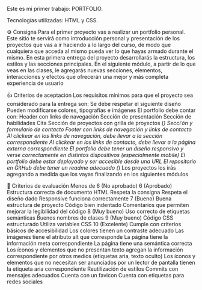 Este es mi primer trabajo: PORTFOLIO.

Tecnologías utilizadas: HTML y CSS.

⚙️ Consigna
  Para el primer proyecto vas a realizar un portfolio personal. Este sitio te servirá como introducción personal y presentación de los proyectos que vas a ir haciendo a lo largo del curso, de modo que cualquiera que acceda al mismo pueda ver lo que hayas armado durante el mismo. En esta primera entrega del proyecto desarrollarás la estructura, los estilos y las secciones principales. En el siguiente módulo, a partir de lo que veas en las clases, le agregarás nuevas secciones, elementos, interacciones y efectos que ofrecerán una mejor y más completa experiencia de usuario


👍 Criterios de aceptación
    Los requisitos mínimos para que el proyecto sea considerado para la entrega son:
    Se debe respetar el siguiente diseño
    Pueden modificarse colores, tipografías e imágenes
    El portfolio debe contar con:
    Header con links de navegación
    Sección de presentación
    Sección de habilidades
    Cita
    Sección de proyectos con grilla de proyectos (*)
    Secci´ón y formulario de contacto
    Footer con links de navegación y links de contacto
    Al clickear en los links de navegación, debe llevar a la sección correspondiente
    Al clickear en los links de contacto, debe llevar a la página externa correspondiente
    El portfolio debe tener un diseño responsivo y verse correctamente en distintos dispositivos (especialmente mobile)
    El portfolio debe estar deployado y ser accesible desde una URL
    El repositorio en GitHub debe tener un readme adecuado
    (*) Los proyectos los irás agregando a medida que los vayas finalizando en los siguientes módulos

📝 Criterios de evaluación
    Menos de 6 (No aprobado)
    6 (Aprobado)
    Estructura correcta de documento HTML
    Respeta la consigna
    Respeta el diseño dado
    Responsive funciona correctamente
    7 (Bueno)
    Buena estructura de proyecto
    Código bien indentado
    Comentarios que permiten mejorar la legibilidad del código
    8 (Muy bueno)
    Uso correcto de etiquetas semánticas
    Buenos nombres de clases
    9 (Muy bueno)
    Código CSS estructurado
    Utiliza variables CSS
    10 (Excelente)
    Cumple con criterios básicos de accesibilidad
    Los colores tienen un contraste adecuado
    Las imágenes tiene el atributo alt que corresponde
    La página tiene la información meta correspondiente
    La página tiene una semántica correcta
    Los íconos y elementos que no presentan texto agregan la información correspondiente por otros medios (etiquetas aria, texto oculto)
    Los íconos y elementos que no necesitan ser anunciados por un lector de pantalla tienen la etiqueta aria correspondiente
    Reutilización de estilos
    Commits con mensajes adecuados
    Cuenta con un favicon
    Cuenta con etiquetas para redes sociales
